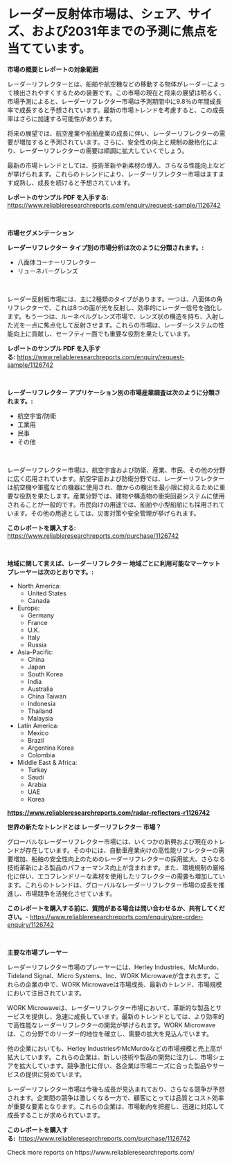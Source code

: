 <p><h1>レーダー反射体市場は、シェア、サイズ、および2031年までの予測に焦点を当てています。</h1></p><p><strong>市場の概要とレポートの対象範囲</strong></p>
<p><p>レーダーリフレクターとは、船舶や航空機などの移動する物体がレーダーによって検出されやすくするための装置です。この市場の現在と将来の展望は明るく、市場予測によると、レーダーリフレクター市場は予測期間中に9.8％の年間成長率で成長すると予想されています。最新の市場トレンドを考慮すると、この成長率はさらに加速する可能性があります。</p><p>将来の展望では、航空産業や船舶産業の成長に伴い、レーダーリフレクターの需要が増加すると予測されています。さらに、安全性の向上と規制の厳格化により、レーダーリフレクターの需要は順調に拡大していくでしょう。</p><p>最新の市場トレンドとしては、技術革新や新素材の導入、さらなる性能向上などが挙げられます。これらのトレンドにより、レーダーリフレクター市場はますます成熟し、成長を続けると予想されています。</p></p>
<p><strong>レポートのサンプル PDF を入手する:</strong> <a href="https://www.reliableresearchreports.com/enquiry/request-sample/1126742">https://www.reliableresearchreports.com/enquiry/request-sample/1126742</a></p>
<p>&nbsp;</p>
<p><strong>市場セグメンテーション</strong></p>
<p><strong>レーダーリフレクター タイプ別の市場分析は次のように分類されます。:</strong></p>
<p><ul><li>八面体コーナーリフレクター</li><li>リューネバーグレンズ</li></ul></p>
<p>&nbsp;</p>
<p><p>レーダー反射板市場には、主に2種類のタイプがあります。一つは、八面体の角リフレクターで、これは8つの面が光を反射し、効率的にレーダー信号を強化します。もう一つは、ルーネベルグレンズ市場で、レンズ状の構造を持ち、入射した光を一点に焦点化して反射させます。これらの市場は、レーダーシステムの性能向上に貢献し、セーフティー面でも重要な役割を果たしています。</p></p>
<p><strong>レポートのサンプル PDF を入手する:</strong>&nbsp;<a href="https://www.reliableresearchreports.com/enquiry/request-sample/1126742">https://www.reliableresearchreports.com/enquiry/request-sample/1126742</a></p>
<p>&nbsp;</p>
<p><strong> レーダーリフレクター アプリケーション別の市場産業調査は次のように分類されます。:</strong></p>
<p><ul><li>航空宇宙/防衛</li><li>工業用</li><li>民事</li><li>その他</li></ul></p>
<p>&nbsp;</p>
<p><p>レーダーリフレクター市場は、航空宇宙および防衛、産業、市民、その他の分野に広く応用されています。航空宇宙および防衛分野では、レーダーリフレクターは航空機や軍艦などの機器に使用され、敵からの検出を最小限に抑えるために重要な役割を果たします。産業分野では、建物や構造物の衝突回避システムに使用されることが一般的です。市民向けの用途では、船舶や小型船舶にも採用されています。その他の用途としては、災害対策や安全管理が挙げられます。</p></p>
<p><strong>このレポートを購入する:</strong>&nbsp; <a href="https://www.reliableresearchreports.com/purchase/1126742">https://www.reliableresearchreports.com/purchase/1126742</a></p>
<p>&nbsp;</p>
<p><strong>地域に関して言えば、レーダーリフレクター 地域ごとに利用可能なマーケットプレーヤーは次のとおりです。:</strong></p>
<p><ul>
    <li>
        North America:
        <ul>
            <li>United States</li>
            <li>Canada</li>
        </ul>
    </li>
    <li>
        Europe:
        <ul>
            <li>Germany</li>
            <li>France</li>
            <li>U.K.</li>
            <li>Italy</li>
            <li>Russia</li>
        </ul>
    </li>
    <li>
        Asia-Pacific:
        <ul>
            <li>China</li>
            <li>Japan</li>
            <li>South Korea</li>
            <li>India</li>
            <li>Australia</li>
            <li>China Taiwan</li>
            <li>Indonesia</li>
            <li>Thailand</li>
            <li>Malaysia</li>
        </ul>
    </li>
    <li>
        Latin America:
        <ul>
            <li>Mexico</li>
            <li>Brazil</li>
            <li>Argentina Korea</li>
            <li>Colombia</li>
        </ul>
    </li>
    <li>
        Middle East & Africa:
        <ul>
            <li>Turkey</li>
            <li>Saudi</li>
            <li>Arabia</li>
            <li>UAE</li>
            <li>Korea</li>
        </ul>
    </li>
    </ul></p>
<p><strong><a href="https://www.reliableresearchreports.com/radar-reflectors-r1126742">https://www.reliableresearchreports.com/radar-reflectors-r1126742</a></strong>&nbsp;</p>
<p><strong>世界の新たなトレンドとは レーダーリフレクター 市場？</strong></p>
<p><p>グローバルなレーダーリフレクター市場には、いくつかの新興および現在のトレンドが存在しています。その中には、自動車産業向けの高性能リフレクターの需要増加、船舶の安全性向上のためのレーダーリフレクターの採用拡大、さらなる技術革新による製品のパフォーマンス向上が含まれます。また、環境規制の厳格化に伴い、エコフレンドリーな素材を使用したリフレクターの需要も増加しています。これらのトレンドは、グローバルなレーダーリフレクター市場の成長を推進し、市場競争を活発化させています。</p></p>
<p><strong>このレポートを購入する前に、質問がある場合は問い合わせるか、共有してください。</strong>- <a href="https://www.reliableresearchreports.com/enquiry/pre-order-enquiry/1126742">https://www.reliableresearchreports.com/enquiry/pre-order-enquiry/1126742</a></p>
<p>&nbsp;</p>
<p><strong>主要な市場プレーヤー</strong></p>
<p><p>レーダーリフレクター市場のプレーヤーには、Herley Industries、McMurdo、Tideland Signal、Micro Systems、Inc、WORK Microwaveが含まれます。これらの企業の中で、WORK Microwaveは市場成長、最新のトレンド、市場規模において注目されています。 </p><p>WORK Microwaveは、レーダーリフレクター市場において、革新的な製品とサービスを提供し、急速に成長しています。最新のトレンドとしては、より効率的で高性能なレーダーリフレクターの開発が挙げられます。WORK Microwaveは、この分野でのリーダー的地位を確立し、需要の拡大を見込んでいます。</p><p>他の企業においても、Herley IndustriesやMcMurdoなどの市場規模と売上高が拡大しています。これらの企業は、新しい技術や製品の開発に注力し、市場シェアを拡大しています。競争激化に伴い、各企業は市場ニーズに合った製品やサービスの提供に努めています。</p><p>レーダーリフレクター市場は今後も成長が見込まれており、さらなる競争が予想されます。企業間の競争は激しくなる一方で、顧客にとっては品質とコスト効率が重要な要素となります。これらの企業は、市場動向を把握し、迅速に対応して成長することが求められています。</p></p>
<p><strong>このレポートを購入する:</strong>&nbsp;&nbsp;<a href="https://www.reliableresearchreports.com/purchase/1126742">https://www.reliableresearchreports.com/purchase/1126742</a></p>
<p>Check more reports on https://www.reliableresearchreports.com/</p>